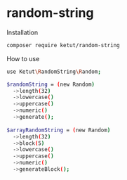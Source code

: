 # random-string
Installation

```bash
composer require ketut/random-string
```

How to use
```bash
use Ketut\RandomString\Random;

$randomString = (new Random)
  ->length(32)
  ->lowercase()
  ->uppercase()
  ->numeric()
  ->generate();
 
$arrayRandomString = (new Random)
  ->length(32)
  ->block(5)
  ->lowercase()
  ->uppercase()
  ->numeric()
  ->generateBlock();
```
